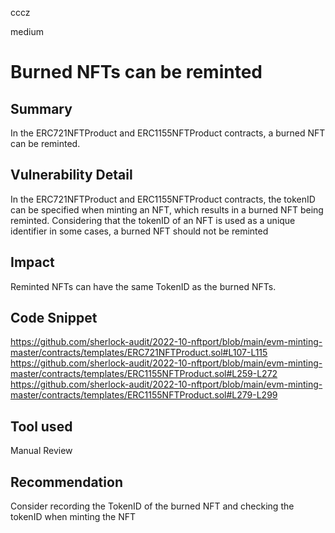 cccz

medium

# Burned NFTs can be reminted

## Summary
In the ERC721NFTProduct and ERC1155NFTProduct contracts, a burned NFT  can be reminted.
## Vulnerability Detail
In the ERC721NFTProduct and ERC1155NFTProduct contracts, the tokenID can be specified when minting an NFT, which results in a burned NFT being reminted.
Considering that the tokenID of an NFT is used as a unique identifier in some cases, a burned NFT should not be reminted
## Impact
Reminted NFTs can have the same TokenID as the burned NFTs.
## Code Snippet
https://github.com/sherlock-audit/2022-10-nftport/blob/main/evm-minting-master/contracts/templates/ERC721NFTProduct.sol#L107-L115
https://github.com/sherlock-audit/2022-10-nftport/blob/main/evm-minting-master/contracts/templates/ERC1155NFTProduct.sol#L259-L272
https://github.com/sherlock-audit/2022-10-nftport/blob/main/evm-minting-master/contracts/templates/ERC1155NFTProduct.sol#L279-L299
## Tool used

Manual Review

## Recommendation
Consider recording the TokenID of the burned NFT and checking the tokenID when minting the NFT 
